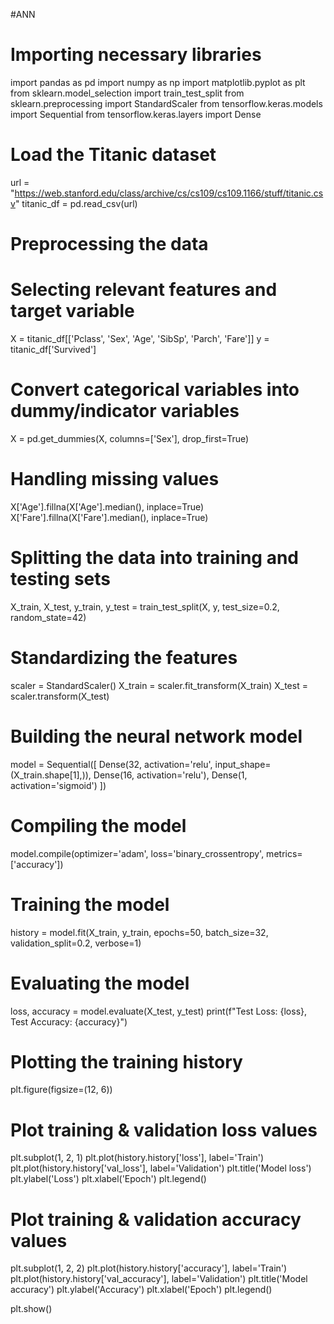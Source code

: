 #ANN
# Importing necessary libraries
import pandas as pd
import numpy as np
import matplotlib.pyplot as plt
from sklearn.model_selection import train_test_split
from sklearn.preprocessing import StandardScaler
from tensorflow.keras.models import Sequential
from tensorflow.keras.layers import Dense

# Load the Titanic dataset
url = "https://web.stanford.edu/class/archive/cs/cs109/cs109.1166/stuff/titanic.csv"
titanic_df = pd.read_csv(url)

# Preprocessing the data
# Selecting relevant features and target variable
X = titanic_df[['Pclass', 'Sex', 'Age', 'SibSp', 'Parch', 'Fare']]
y = titanic_df['Survived']

# Convert categorical variables into dummy/indicator variables
X = pd.get_dummies(X, columns=['Sex'], drop_first=True)

# Handling missing values
X['Age'].fillna(X['Age'].median(), inplace=True)
X['Fare'].fillna(X['Fare'].median(), inplace=True)

# Splitting the data into training and testing sets
X_train, X_test, y_train, y_test = train_test_split(X, y, test_size=0.2, random_state=42)

# Standardizing the features
scaler = StandardScaler()
X_train = scaler.fit_transform(X_train)
X_test = scaler.transform(X_test)

# Building the neural network model
model = Sequential([
    Dense(32, activation='relu', input_shape=(X_train.shape[1],)),
    Dense(16, activation='relu'),
    Dense(1, activation='sigmoid')
])

# Compiling the model
model.compile(optimizer='adam', loss='binary_crossentropy', metrics=['accuracy'])

# Training the model
history = model.fit(X_train, y_train, epochs=50, batch_size=32, validation_split=0.2, verbose=1)

# Evaluating the model
loss, accuracy = model.evaluate(X_test, y_test)
print(f"Test Loss: {loss}, Test Accuracy: {accuracy}")

# Plotting the training history
plt.figure(figsize=(12, 6))

# Plot training & validation loss values
plt.subplot(1, 2, 1)
plt.plot(history.history['loss'], label='Train')
plt.plot(history.history['val_loss'], label='Validation')
plt.title('Model loss')
plt.ylabel('Loss')
plt.xlabel('Epoch')
plt.legend()

# Plot training & validation accuracy values
plt.subplot(1, 2, 2)
plt.plot(history.history['accuracy'], label='Train')
plt.plot(history.history['val_accuracy'], label='Validation')
plt.title('Model accuracy')
plt.ylabel('Accuracy')
plt.xlabel('Epoch')
plt.legend()

plt.show()
